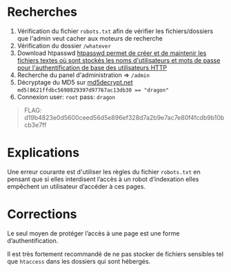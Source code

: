 # Recherches

1. Vérification du fichier `robots.txt` afin de vérifier les fichiers/dossiers que l'admin veut cacher aux moteurs de recherche
2. Vérification du dossier `/whatever`
3. Download htpasswd [htpasswd permet de créer et de maintenir les fichiers textes où sont stockés les noms d'utilisateurs et mots de passe pour l'authentification de base des utilisateurs HTTP](https://httpd.apache.org/docs/2.4/fr/programs/htpasswd.html)
4. Recherche du panel d'administration => `/admin`
5. Décryptage du MD5 sur [md5decrypt.net](https://md5decrypt.net/) `md5(8621ffdbc5698829397d97767ac13db30 == "dragon"`
6. Connexion user: `root` pass: `dragon`

> FLAG: d19b4823e0d5600ceed56d5e896ef328d7a2b9e7ac7e80f4fcdb9b10bcb3e7ff

# Explications

Une erreur courante est d'utiliser les règles du fichier `robots.txt` en pensant que si elles interdisent l’accès à un robot d’indexation elles empêchent un utilisateur d’accéder à ces pages.

# Corrections

Le seul moyen de protéger l’accès à une page est une forme d’authentification.

Il est très fortement recommandé de ne pas stocker de fichiers sensibles tel que `htaccess` dans les dossiers qui sont hébergés.